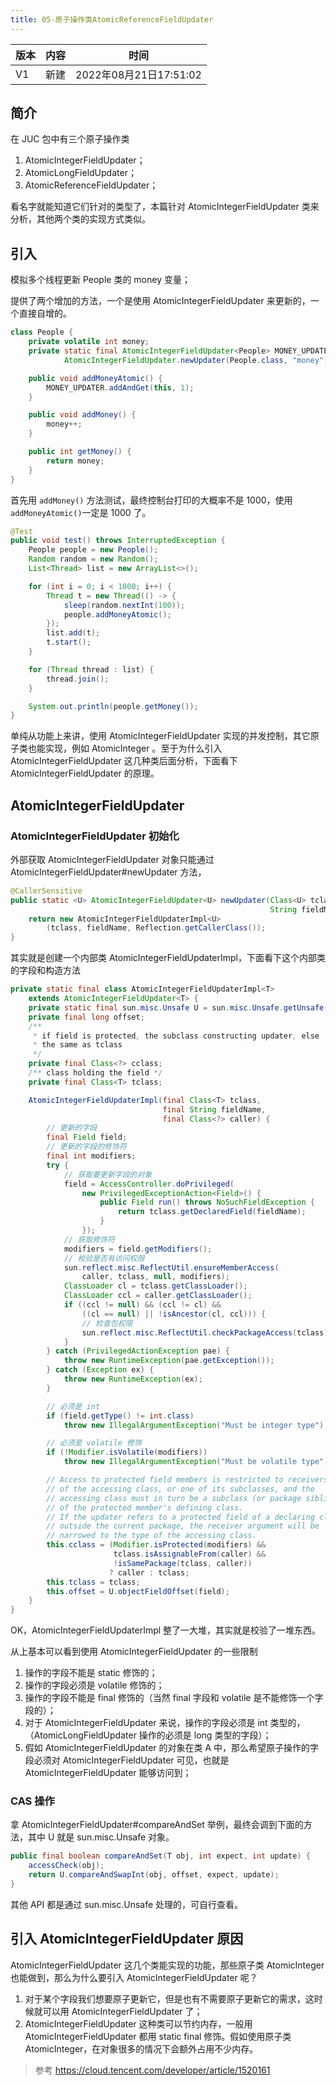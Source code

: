 ```yaml
---
title: 05-原子操作类AtomicReferenceFieldUpdater
---
```




| 版本 | 内容 | 时间                   |
| ---- | ---- | ---------------------- |
| V1   | 新建 | 2022年08月21日17:51:02 |



## 简介

在 JUC 包中有三个原子操作类

1. AtomicIntegerFieldUpdater；
2. AtomicLongFieldUpdater；
3. AtomicReferenceFieldUpdater；

看名字就能知道它们针对的类型了，本篇针对 AtomicIntegerFieldUpdater 类来分析，其他两个类的实现方式类似。

## 引入

模拟多个线程更新 People 类的 money 变量；

提供了两个增加的方法，一个是使用 AtomicIntegerFieldUpdater 来更新的，一个直接自增的。

```java
class People {
    private volatile int money;
    private static final AtomicIntegerFieldUpdater<People> MONEY_UPDATER =
            AtomicIntegerFieldUpdater.newUpdater(People.class, "money");

    public void addMoneyAtomic() {
        MONEY_UPDATER.addAndGet(this, 1);
    }

    public void addMoney() {
        money++;
    }

    public int getMoney() {
        return money;
    }
}
```



首先用 `addMoney()` 方法测试，最终控制台打印的大概率不是 1000，使用`addMoneyAtomic()`一定是 1000 了。

```java
@Test
public void test() throws InterruptedException {
    People people = new People();
    Random random = new Random();
    List<Thread> list = new ArrayList<>();

    for (int i = 0; i < 1000; i++) {
        Thread t = new Thread(() -> {
            sleep(random.nextInt(100));
            people.addMoneyAtomic();
        });
        list.add(t);
        t.start();
    }

    for (Thread thread : list) {
        thread.join();
    }

    System.out.println(people.getMoney());
}
```



单纯从功能上来讲，使用 AtomicIntegerFieldUpdater 实现的并发控制，其它原子类也能实现，例如 AtomicInteger 。至于为什么引入 AtomicIntegerFieldUpdater 这几种类后面分析，下面看下 AtomicIntegerFieldUpdater 的原理。

## AtomicIntegerFieldUpdater

### AtomicIntegerFieldUpdater 初始化

外部获取 AtomicIntegerFieldUpdater 对象只能通过 AtomicIntegerFieldUpdater#newUpdater 方法，

```java
@CallerSensitive
public static <U> AtomicIntegerFieldUpdater<U> newUpdater(Class<U> tclass,
                                                          String fieldName) {
    return new AtomicIntegerFieldUpdaterImpl<U>
        (tclass, fieldName, Reflection.getCallerClass());
}
```

其实就是创建一个内部类 AtomicIntegerFieldUpdaterImpl，下面看下这个内部类的字段和构造方法

```java
private static final class AtomicIntegerFieldUpdaterImpl<T>
    extends AtomicIntegerFieldUpdater<T> {
    private static final sun.misc.Unsafe U = sun.misc.Unsafe.getUnsafe();
    private final long offset;
    /**
     * if field is protected, the subclass constructing updater, else
     * the same as tclass
     */
    private final Class<?> cclass;
    /** class holding the field */
    private final Class<T> tclass;

    AtomicIntegerFieldUpdaterImpl(final Class<T> tclass,
                                  final String fieldName,
                                  final Class<?> caller) {
        // 更新的字段
        final Field field;
        // 更新的字段的修饰符
        final int modifiers;
        try {
            // 获取要更新字段的对象
            field = AccessController.doPrivileged(
                new PrivilegedExceptionAction<Field>() {
                    public Field run() throws NoSuchFieldException {
                        return tclass.getDeclaredField(fieldName);
                    }
                });
            // 获取修饰符
            modifiers = field.getModifiers();
            // 校验是否有访问权限
            sun.reflect.misc.ReflectUtil.ensureMemberAccess(
                caller, tclass, null, modifiers);
            ClassLoader cl = tclass.getClassLoader();
            ClassLoader ccl = caller.getClassLoader();
            if ((ccl != null) && (ccl != cl) &&
                ((cl == null) || !isAncestor(cl, ccl))) {
                // 检查包权限
                sun.reflect.misc.ReflectUtil.checkPackageAccess(tclass);
            }
        } catch (PrivilegedActionException pae) {
            throw new RuntimeException(pae.getException());
        } catch (Exception ex) {
            throw new RuntimeException(ex);
        }

        // 必须是 int
        if (field.getType() != int.class)
            throw new IllegalArgumentException("Must be integer type");

        // 必须是 volatile 修饰
        if (!Modifier.isVolatile(modifiers))
            throw new IllegalArgumentException("Must be volatile type");

        // Access to protected field members is restricted to receivers only
        // of the accessing class, or one of its subclasses, and the
        // accessing class must in turn be a subclass (or package sibling)
        // of the protected member's defining class.
        // If the updater refers to a protected field of a declaring class
        // outside the current package, the receiver argument will be
        // narrowed to the type of the accessing class.
        this.cclass = (Modifier.isProtected(modifiers) &&
                       tclass.isAssignableFrom(caller) &&
                       !isSamePackage(tclass, caller))
                      ? caller : tclass;
        this.tclass = tclass;
        this.offset = U.objectFieldOffset(field);
    }
}
```

OK，AtomicIntegerFieldUpdaterImpl 整了一大堆，其实就是校验了一堆东西。

从上基本可以看到使用 AtomicIntegerFieldUpdater 的一些限制

1. 操作的字段不能是 static 修饰的；
2. 操作的字段必须是 volatile 修饰的；
3. 操作的字段不能是 final 修饰的（当然 final 字段和 volatile 是不能修饰一个字段的）；
4. 对于 AtomicIntegerFieldUpdater 来说，操作的字段必须是 int 类型的，（AtomicLongFieldUpdater 操作的必须是 long 类型的字段）；
5. 假如 AtomicIntegerFieldUpdater 的对象在类 A 中，那么希望原子操作的字段必须对 AtomicIntegerFieldUpdater 可见，也就是 AtomicIntegerFieldUpdater 能够访问到；

### CAS 操作

拿 AtomicIntegerFieldUpdater#compareAndSet 举例，最终会调到下面的方法，其中 U 就是 sun.misc.Unsafe 对象。

```java
public final boolean compareAndSet(T obj, int expect, int update) {
    accessCheck(obj);
    return U.compareAndSwapInt(obj, offset, expect, update);
}
```

其他 API 都是通过 sun.misc.Unsafe 处理的，可自行查看。

## 引入 AtomicIntegerFieldUpdater 原因

AtomicIntegerFieldUpdater 这几个类能实现的功能，那些原子类 AtomicInteger 也能做到，那么为什么要引入 AtomicIntegerFieldUpdater 呢？

1. 对于某个字段我们想要原子更新它，但是也有不需要原子更新它的需求，这时候就可以用 AtomicIntegerFieldUpdater 了；
2. AtomicIntegerFieldUpdater 这种类可以节约内存，一般用 AtomicIntegerFieldUpdater 都用 static final 修饰。假如使用原子类 AtomicInteger，在对象很多的情况下会额外占用不少内存。

> 参考 https://cloud.tencent.com/developer/article/1520161